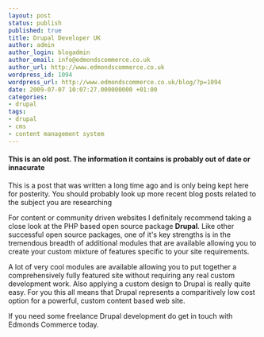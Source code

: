 ```yaml
---
layout: post
status: publish
published: true
title: Drupal Developer UK
author: admin
author_login: blogadmin
author_email: info@edmondscommerce.co.uk
author_url: http://www.edmondscommerce.co.uk
wordpress_id: 1094
wordpress_url: http://www.edmondscommerce.co.uk/blog/?p=1094
date: 2009-07-07 10:07:27.000000000 +01:00
categories:
- drupal
tags:
- drupal
- cms
- content management system
---
```

<div class="oldpost"><h4>This is an old post. The information it contains is probably out of date or innacurate</h4>
<p>
This is a post that was written a long time ago and is only being kept here for posterity.
You should probably look up more recent blog posts related to the subject you are researching
</p>
</div>
For content or community driven websites I definitely recommend taking a close look at the PHP based open source package <b>Drupal</b>. Like other successful open source packages, one of it's key strengths is in the tremendous breadth of additional modules that are available allowing you to create your custom mixture of features specific to your site requirements. 

A lot of very cool modules are available allowing you to put together a comprehensively fully featured site without requiring any real custom development work. Also applying a custom design to Drupal is really quite easy. For you this all means that Drupal represents a comparitively low cost option for a powerful, custom content based web site.

If you need some freelance Drupal development do get in touch with Edmonds Commerce today.

